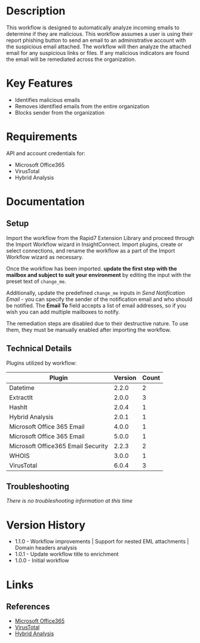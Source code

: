 # Description

This workflow is designed to automatically analyze incoming emails to determine if they are malicious. This workflow assumes a user is using their report phishing button to send an email to an administrative account with the suspicious email attached. The workflow will then analyze the attached email for any suspicious links or files. If any malicious indicators are found the email will be remediated across the organization.

# Key Features

* Identifies malicious emails
* Removes identified emails from the entire organization
* Blocks sender from the organization

# Requirements

API and account credentials for:

* Microsoft Office365
* VirusTotal
* Hybrid Analysis

# Documentation

## Setup

Import the workflow from the Rapid7 Extension Library and proceed through the Import Workflow wizard in InsightConnect. Import plugins, create or select connections, and rename the workflow as a part of the Import Workflow wizard as necessary.

Once the workflow has been imported. **update the first step with the mailbox and subject to suit your environment** by editing the input with the preset text of `change_me`.

Additionally, update the predefined `change_me` inputs in _Send Notification Email_ - you can specify the sender of the notification email and who should be notified. The **Email To** field accepts a list of email addresses, so if you wish you can add multiple mailboxes to notify. 

The remediation steps are disabled due to their destructive nature. To use them, they must be manually enabled after importing the workflow.

## Technical Details

Plugins utilized by workflow:

|Plugin|Version|Count|
|----|----|--------|
|Datetime|2.2.0|2|
|ExtractIt|2.0.0|3|
|HashIt|2.0.4|1|
|Hybrid Analysis|2.0.1|1|
|Microsoft Office 365 Email|4.0.0|1|
|Microsoft Office 365 Email|5.0.0|1|
|Microsoft Office365 Email Security|2.2.3|2|
|WHOIS|3.0.0|1|
|VirusTotal|6.0.4|3|

## Troubleshooting

_There is no troubleshooting information at this time_

# Version History

* 1.1.0 - Workflow improvements | Support for nested EML attachments | Domain headers analysis
* 1.0.1 - Update workflow title to enrichment
* 1.0.0 - Initial workflow

# Links

## References

* [Microsoft Office365](https://www.office.com)
* [VirusTotal](https://www.virustotal.com)
* [Hybrid Analysis](https://www.hybrid-analysis.com/)
